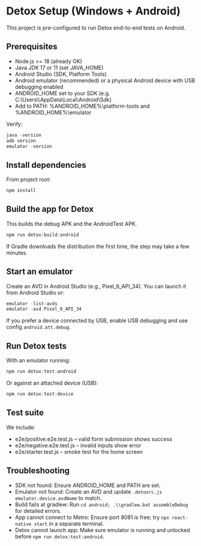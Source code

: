 # Detox Setup (Windows + Android)

This project is pre-configured to run Detox end-to-end tests on Android.

## Prerequisites

- Node.js >= 18 (already OK)
- Java JDK 17 or 11 (set JAVA_HOME)
- Android Studio (SDK, Platform Tools)
- Android emulator (recommended) or a physical Android device with USB debugging enabled
- ANDROID_HOME set to your SDK (e.g. C:\\Users\\<you>\\AppData\\Local\\Android\\Sdk)
- Add to PATH: %ANDROID_HOME%\\platform-tools and %ANDROID_HOME%\\emulator

Verify:

```powershell
java -version
adb version
emulator -version
```

## Install dependencies

From project root:

```powershell
npm install
```

## Build the app for Detox

This builds the debug APK and the AndroidTest APK.

```powershell
npm run detox:build:android
```

If Gradle downloads the distribution the first time, the step may take a few minutes.

## Start an emulator

Create an AVD in Android Studio (e.g., Pixel_6_API_34). You can launch it from Android Studio or:

```powershell
emulator -list-avds
emulator -avd Pixel_6_API_34
```

If you prefer a device connected by USB, enable USB debugging and use config `android.att.debug`.

## Run Detox tests

With an emulator running:

```powershell
npm run detox:test:android
```

Or against an attached device (USB):

```powershell
npm run detox:test:device
```

## Test suite

We include:

- e2e/positive.e2e.test.js – valid form submission shows success
- e2e/negative.e2e.test.js – invalid inputs show error
- e2e/starter.test.js – smoke test for the home screen

## Troubleshooting

- SDK not found: Ensure ANDROID_HOME and PATH are set.
- Emulator not found: Create an AVD and update `.detoxrc.js` `emulator.device.avdName` to match.
- Build fails at gradlew: Run `cd android; .\\gradlew.bat assembleDebug` for detailed errors.
- App cannot connect to Metro: Ensure port 8081 is free; try `npx react-native start` in a separate terminal.
- Detox cannot launch app: Make sure emulator is running and unlocked before `npm run detox:test:android`.
